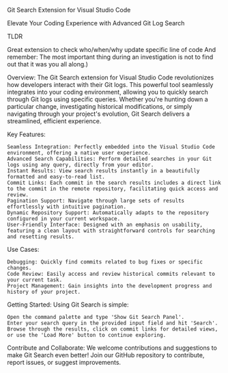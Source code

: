 Git Search Extension for Visual Studio Code

Elevate Your Coding Experience with Advanced Git Log Search

TLDR

Great extension to check who/when/why update specific line of code
And remember: The most important thing during an investigation is not to find out that it was you all along.)

Overview:
The Git Search extension for Visual Studio Code revolutionizes how developers interact with their Git logs. This powerful tool seamlessly integrates into your coding environment, allowing you to quickly search through Git logs using specific queries. Whether you're hunting down a particular change, investigating historical modifications, or simply navigating through your project's evolution, Git Search delivers a streamlined, efficient experience.

Key Features:

    Seamless Integration: Perfectly embedded into the Visual Studio Code environment, offering a native user experience.
    Advanced Search Capabilities: Perform detailed searches in your Git logs using any query, directly from your editor.
    Instant Results: View search results instantly in a beautifully formatted and easy-to-read list.
    Commit Links: Each commit in the search results includes a direct link to the commit in the remote repository, facilitating quick access and review.
    Pagination Support: Navigate through large sets of results effortlessly with intuitive pagination.
    Dynamic Repository Support: Automatically adapts to the repository configured in your current workspace.
    User-Friendly Interface: Designed with an emphasis on usability, featuring a clean layout with straightforward controls for searching and resetting results.

Use Cases:

    Debugging: Quickly find commits related to bug fixes or specific changes.
    Code Review: Easily access and review historical commits relevant to your current task.
    Project Management: Gain insights into the development progress and history of your project.

Getting Started:
Using Git Search is simple:

    Open the command palette and type 'Show Git Search Panel'.
    Enter your search query in the provided input field and hit 'Search'.
    Browse through the results, click on commit links for detailed views, or use the 'Load More' button to continue exploring.

Contribute and Collaborate:
We welcome contributions and suggestions to make Git Search even better! Join our GitHub repository to contribute, report issues, or suggest improvements.

